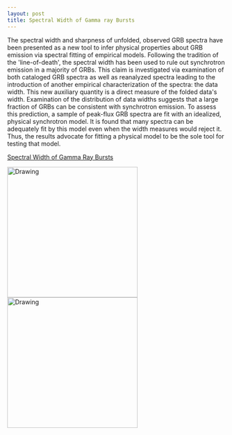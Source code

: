 ```yaml
---
layout: post
title: Spectral Width of Gamma ray Bursts
---
```



The spectral width and sharpness of unfolded, observed GRB spectra have been presented as a new tool to infer physical properties about GRB emission via spectral fitting of empirical models. Following the tradition of the 'line-of-death', the spectral width has been used to rule out synchrotron emission in a majority of GRBs. This claim is investigated via examination of both cataloged GRB spectra as well as reanalyzed spectra leading to the introduction of another empirical characterization of the spectra: the data width. This new auxiliary quantity is a direct measure of the folded data's width. Examination of the distribution of data widths suggests that a large fraction of GRBs can be consistent with synchrotron emission. To assess this prediction, a sample of peak-flux GRB spectra are fit with an idealized, physical synchrotron model. It is found that many spectra can be adequately fit by this model even when the width measures would reject it. Thus, the results advocate for fitting a physical model to be the sole tool for testing that model.

[Spectral Width of Gamma Ray Bursts](https://arxiv.org/abs/1705.05718)


<img src="/images/width_ppc_sync.jpg" alt="Drawing" style="width: 300px;"/> <img src="/images/break_energy.jpg" alt="Drawing" style="width: 300px;"/>

